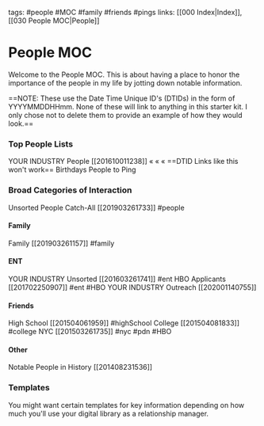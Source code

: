 tags: #people #MOC #family #friends #pings
links: [[000 Index|Index]], [[030 People MOC|People]]

# People MOC
Welcome to the People MOC. This is about having a place to honor the importance of the people in my life by jotting down notable information. 

==NOTE: These use the Date Time Unique ID's (DTIDs) in the form of YYYYMMDDHHmm. None of these will link to anything in this starter kit. I only chose not to delete them to provide an example of how they would look.==

### Top People Lists
YOUR INDUSTRY People [[201610011238]] « « « ==DTID Links like this won't work==
Birthdays
People to Ping

### Broad Categories of Interaction
Unsorted People Catch-All [[201903261733]] #people

#### Family
Family [[201903261157]] #family 

#### ENT
YOUR INDUSTRY Unsorted [[201603261741]] #ent
HBO Applicants [[201702250907]]  #ent #HBO 
YOUR INDUSTRY Outreach [[202001140755]] 

#### Friends
High School [[201504061959]] #highSchool 
College [[201504081833]] #college 
NYC [[201503261735]] #nyc #pdn #HBO

#### Other
Notable People in History [[201408231536]]


### Templates
You might want certain templates for key information depending on how much you'll use your digital library as a relationship manager. 


